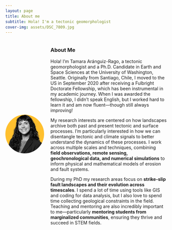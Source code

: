 ```yaml
---
layout: page
title: About me
subtitle: Hola! I'm a tectonic geomorphologist 
cover-img: assets/DSC_7809.jpg
---
```


<div style="display: flex; align-items: center; gap: 20px;">

<div style="flex: 1;">
    <img src="/assets/img/yellow_back__400x400.png" alt="Tamara Aránguiz-Rago" style="border-radius: 50%; width: 200px;" />
</div>

<div style="flex: 3;">
    
### About Me

Hola! I’m Tamara Aránguiz-Rago, a tectonic geomorphologist and a Ph.D. Candidate in Earth and Space Sciences at the University of Washington, Seattle. Originally from Santiago, Chile, I moved to the US in September 2020 after receiving a Fulbright Doctorate Fellowship, which has been instrumental in my academic journey. When I was awarded the fellowship, I didn’t speak English, but I worked hard to learn it and am now fluent—though still always improving!

My research interests are centered on how landscapes archive both past and present tectonic and surface processes. I’m particularly interested in how we can disentangle tectonic and climate signals to better understand the dynamics of these processes. I work across multiple scales and techniques, combining **field observations, remote sensing, geochronological data, and numerical simulations** to inform physical and mathematical models of erosion and fault systems.

During my PhD my research areas focus on **strike-slip fault landscapes and their evolution across timescales**. I spend a lot of time using tools like GIS and coding for data analysis, but I also love to spend time collecting geological constraints in the field. Teaching and mentoring are also incredibly important to me—particularly **mentoring students from marginalized communities**, ensuring they thrive and succeed in STEM fields.

</div>
</div>


